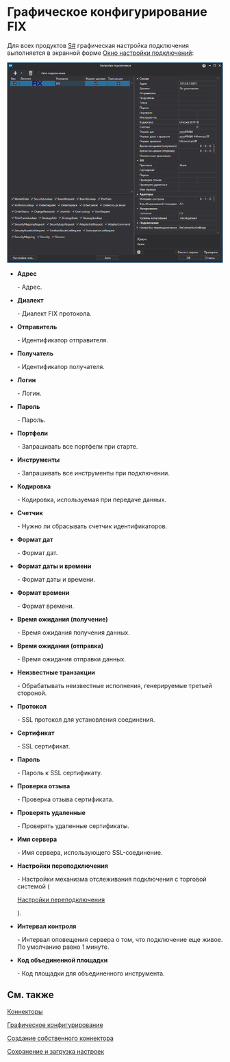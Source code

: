 # Графическое конфигурирование FIX

Для всех продуктов [S\#](StockSharpAbout.md) графическая настройка подключения выполняется в экранной форме [Окно настройки подключений](API_UI_ConnectorWindow.md):

![API GUI Settings FIX](../images/API_GUI_Settings_FIX.png)

- **Адрес**

   \- Адрес.
- **Диалект**

   \- Диалект FIX протокола.
- **Отправитель**

   \- Идентификатор отправителя.
- **Получатель**

   \- Идентификатор получателя.
- **Логин**

   \- Логин.
- **Пароль**

   \- Пароль.
- **Портфели**

   \- Запрашивать все портфели при старте.
- **Инструменты**

   \- Запрашивать все инструменты при подключении.
- **Кодировка**

   \- Кодировка, используемая при передаче данных.
- **Счетчик**

   \- Нужно ли сбрасывать счетчик идентификаторов.
- **Формат дат**

   \- Формат дат.
- **Формат даты и времени**

   \- Формат даты и времени.
- **Формат времени**

   \- Формат времени.
- **Время ожидания (получение)**

   \- Время ожидания получения данных.
- **Время ожидания (отправка)**

   \- Время ожидания отправки данных.
- **Неизвестные транзакции**

   \- Обрабатывать неизвестные исполнения, генерируемые третьей стороной.
- **Протокол**

   \- SSL протокол для установления соединения.
- **Сертификат**

   \- SSL сертификат.
- **Пароль**

   \- Пароль к SSL сертификату.
- **Проверка отзыва**

   \- Проверка отзыва сертификата.
- **Проверять удаленные**

   \- Проверять удаленные сертификаты.
- **Имя сервера**

   \- Имя сервера, использующего SSL\-соединение.
- **Настройки переподключения**

   \- Настройки механизма отслеживания подключения с торговой системой (

  [Настройки переподключения](Reconnect.md)

  ). 
- **Интервал контроля**

   \- Интервал оповещения сервера о том, что подключение еще живое. По умолчанию равно 1 минуте. 
- **Код объединенной площадки**

   \- Код площадки для объединенного инструмента. 

## См. также

[Коннекторы](API_Connectors.md)

[Графическое конфигурирование](API_ConnectorsUIConfiguration.md)

[Создание собственного коннектора](ConnectorCreating.md)

[Сохранение и загрузка настроек](API_Connectors_SaveConnectorSettings.md)
